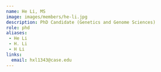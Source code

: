 ```yaml
---
name: He Li, MS
image: images/members/he-li.jpg
description: PhD Candidate (Genetics and Genome Sciences)
role: phd
aliases:
 - He Li
 - H. Li
 - H Li
links:
  email: hxl1343@case.edu
---
```


